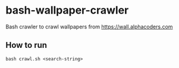 # bash-wallpaper-crawler
Bash crawler to crawl wallpapers from https://wall.alphacoders.com

## How to run
`bash crawl.sh <search-string>`